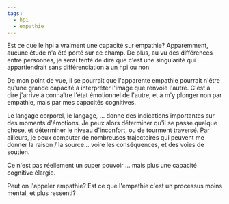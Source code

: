```yaml
---
tags:
  - hpi
  - empathie
---
```


Est ce que le hpi a vraiment une capacité sur empathie?
Apparemment, aucune étude n'a été porté sur ce champ. De plus, au vu des différences entre personnes, je serai tenté de dire que c'est une singularité qui appartiendrait sans différenciation à un hpi ou non.

De mon point de vue, il se pourrait que l'apparente empathie pourrait n'être qu'une grande capacité à interpréter l'image que renvoie l'autre.
C'est à dire j'arrive à connaître l'état émotionnel de l'autre, et à m'y plonger non par empathie, mais par mes capacités cognitives.

Le langage corporel, le langage,  ... donne des indications importantes sur des moments d'émotions. Je peux alors déterminer qu'il se passe quelque chose, et déterminer le niveau d'inconfort, ou de tourment traversé.
Par ailleurs, je peux computer de nombreuses trajectoires qui peuvent me donner la raison / la source... voire les conséquences, et des voies de soutien.

Ce n'est pas réellement un super pouvoir ... mais plus une capacité cognitive élargie.

Peut on l'appeler empathie? Est ce que l'empathie c'est un processus moins mental, et plus ressenti?

